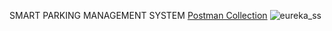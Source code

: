 
SMART PARKING MANAGEMENT SYSTEM  <dr>
[Postman Collection](./Smart_Parking_Management_System/Smart_Parking_Management_System.postman_collection.json)
![eureka_ss](https://github.com/user-attachments/assets/28a903b2-60b0-4a9c-a81b-1f8431a421c2)


